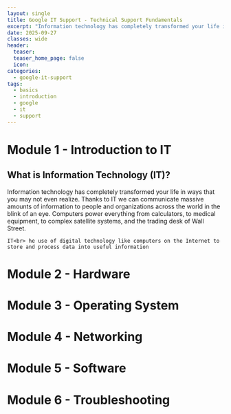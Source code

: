 ```yaml
---
layout: single
title: Google IT Support - Technical Support Fundamentals
excerpt: "Information technology has completely transformed your life in ways that you may not even realize. Thanks to IT we can communicate massive amounts of information to people and organizations across the world in the blink of an eye. Computers power everything from calculators, to medical equipment, to complex satellite systems, and the trading desk of Wall Street. "
date: 2025-09-27
classes: wide
header:
  teaser:
  teaser_home_page: false
  icon:
categories:
  - google-it-support
tags:
  - basics
  - introduction
  - google
  - it
  - support
---
```


# Module 1 - Introduction to IT
## What is Information Technology (IT)?
Information technology has completely transformed your life in ways that you may not even realize. Thanks to IT we can communicate massive amounts of information to people and organizations across the world in the blink of an eye. Computers power everything from calculators, to medical equipment, to complex satellite systems, and the trading desk of Wall Street.

```IT<br> he use of digital technology like computers on the Internet to store and process data into useful information```


# Module 2 - Hardware
# Module 3 - Operating System
# Module 4 - Networking
# Module 5 - Software
# Module 6 - Troubleshooting

